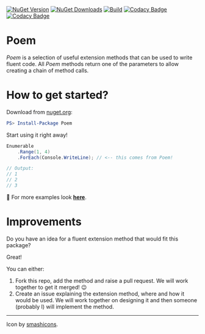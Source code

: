 [![NuGet Version](https://img.shields.io/nuget/v/Poem?label=NuGet)](https://www.nuget.org/packages/Poem/)
[![NuGet Downloads](https://img.shields.io/nuget/dt/Poem?label=Downloads)](https://www.nuget.org/packages/Poem/)
[![Build](https://github.com/lawrence-laz/poem/workflows/Build/badge.svg)](https://github.com/lawrence-laz/poem/actions?query=workflow%3ABuild)
[![Codacy Badge](https://app.codacy.com/project/badge/Grade/87a04c8fc76644b891935676a793e2f7)](https://www.codacy.com/gh/lawrence-laz/poem/dashboard?utm_source=github.com&amp;utm_medium=referral&amp;utm_content=lawrence-laz/poem&amp;utm_campaign=Badge_Grade)
[![Codacy Badge](https://app.codacy.com/project/badge/Coverage/87a04c8fc76644b891935676a793e2f7)](https://www.codacy.com/gh/lawrence-laz/poem/dashboard?utm_source=github.com&utm_medium=referral&utm_content=lawrence-laz/poem&utm_campaign=Badge_Coverage)

# Poem
*Poem* is a selection of useful extension methods that can be used to write fluent code. All *Poem* methods return one of the parameters to allow creating a chain of method calls.

# How to get started?
Download from [nuget.org](https://www.nuget.org/packages/Poem/):
```powershell
PS> Install-Package Poem
```

Start using it right away!
```csharp
Enumerable
    .Range(1, 4)
    .ForEach(Console.WriteLine); // <-- this comes from Poem!

// Output:
// 1
// 2
// 3
```
🔴 For more examples look  [**here**](docs/examples.md).

# Improvements

Do you have an idea for a fluent extension method that would fit this package? 

Great! 

You can either:

1. Fork this repo, add the method and raise a pull request. We will work together to get it merged! :wink:
2. Create an issue explaining the extension method, where and how it would be used. We will work together on designing it and then someone (probably I) will implement the method.

---
Icon by [smashicons](https://www.flaticon.com/authors/smashicons).

